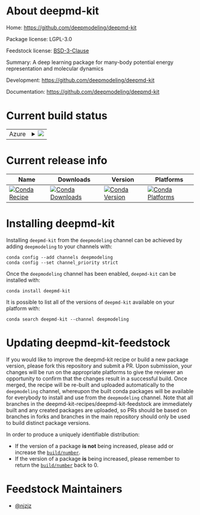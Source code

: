 About deepmd-kit
================

Home: https://github.com/deepmodeling/deepmd-kit

Package license: LGPL-3.0

Feedstock license: [BSD-3-Clause](https://github.com/deepmd-kit-recipes/deepmd-kit-feedstock2-feedstock/blob/master/LICENSE.txt)

Summary: A deep learning package for many-body potential energy representation and molecular dynamics

Development: https://github.com/deepmodeling/deepmd-kit

Documentation: https://github.com/deepmodeling/deepmd-kit

Current build status
====================


<table>
    
  <tr>
    <td>Azure</td>
    <td>
      <details>
        <summary>
          <a href="https://dev.azure.com/deepmd-kit-recipes/feedstock-builds/_build/latest?definitionId=&branchName=master">
            <img src="https://dev.azure.com/deepmd-kit-recipes/feedstock-builds/_apis/build/status/deepmd-kit-feedstock2-feedstock?branchName=master">
          </a>
        </summary>
        <table>
          <thead><tr><th>Variant</th><th>Status</th></tr></thead>
          <tbody><tr>
              <td>linux_64_cuda_compiler_version10.1python3.7.</td>
              <td>
                <a href="https://dev.azure.com/deepmd-kit-recipes/feedstock-builds/_build/latest?definitionId=&branchName=master">
                  <img src="https://dev.azure.com/deepmd-kit-recipes/feedstock-builds/_apis/build/status/deepmd-kit-feedstock2-feedstock?branchName=master&jobName=linux&configuration=linux_64_cuda_compiler_version10.1python3.7._" alt="variant">
                </a>
              </td>
            </tr><tr>
              <td>linux_64_cuda_compiler_version10.1python3.8.</td>
              <td>
                <a href="https://dev.azure.com/deepmd-kit-recipes/feedstock-builds/_build/latest?definitionId=&branchName=master">
                  <img src="https://dev.azure.com/deepmd-kit-recipes/feedstock-builds/_apis/build/status/deepmd-kit-feedstock2-feedstock?branchName=master&jobName=linux&configuration=linux_64_cuda_compiler_version10.1python3.8._" alt="variant">
                </a>
              </td>
            </tr><tr>
              <td>linux_64_cuda_compiler_version10.1python3.9.</td>
              <td>
                <a href="https://dev.azure.com/deepmd-kit-recipes/feedstock-builds/_build/latest?definitionId=&branchName=master">
                  <img src="https://dev.azure.com/deepmd-kit-recipes/feedstock-builds/_apis/build/status/deepmd-kit-feedstock2-feedstock?branchName=master&jobName=linux&configuration=linux_64_cuda_compiler_version10.1python3.9._" alt="variant">
                </a>
              </td>
            </tr><tr>
              <td>linux_64_cuda_compiler_version11.3python3.7.</td>
              <td>
                <a href="https://dev.azure.com/deepmd-kit-recipes/feedstock-builds/_build/latest?definitionId=&branchName=master">
                  <img src="https://dev.azure.com/deepmd-kit-recipes/feedstock-builds/_apis/build/status/deepmd-kit-feedstock2-feedstock?branchName=master&jobName=linux&configuration=linux_64_cuda_compiler_version11.3python3.7._" alt="variant">
                </a>
              </td>
            </tr><tr>
              <td>linux_64_cuda_compiler_version11.3python3.8.</td>
              <td>
                <a href="https://dev.azure.com/deepmd-kit-recipes/feedstock-builds/_build/latest?definitionId=&branchName=master">
                  <img src="https://dev.azure.com/deepmd-kit-recipes/feedstock-builds/_apis/build/status/deepmd-kit-feedstock2-feedstock?branchName=master&jobName=linux&configuration=linux_64_cuda_compiler_version11.3python3.8._" alt="variant">
                </a>
              </td>
            </tr><tr>
              <td>linux_64_cuda_compiler_version11.3python3.9.</td>
              <td>
                <a href="https://dev.azure.com/deepmd-kit-recipes/feedstock-builds/_build/latest?definitionId=&branchName=master">
                  <img src="https://dev.azure.com/deepmd-kit-recipes/feedstock-builds/_apis/build/status/deepmd-kit-feedstock2-feedstock?branchName=master&jobName=linux&configuration=linux_64_cuda_compiler_version11.3python3.9._" alt="variant">
                </a>
              </td>
            </tr><tr>
              <td>linux_64_cuda_compiler_versionNonepython3.7.</td>
              <td>
                <a href="https://dev.azure.com/deepmd-kit-recipes/feedstock-builds/_build/latest?definitionId=&branchName=master">
                  <img src="https://dev.azure.com/deepmd-kit-recipes/feedstock-builds/_apis/build/status/deepmd-kit-feedstock2-feedstock?branchName=master&jobName=linux&configuration=linux_64_cuda_compiler_versionNonepython3.7._" alt="variant">
                </a>
              </td>
            </tr><tr>
              <td>linux_64_cuda_compiler_versionNonepython3.8.</td>
              <td>
                <a href="https://dev.azure.com/deepmd-kit-recipes/feedstock-builds/_build/latest?definitionId=&branchName=master">
                  <img src="https://dev.azure.com/deepmd-kit-recipes/feedstock-builds/_apis/build/status/deepmd-kit-feedstock2-feedstock?branchName=master&jobName=linux&configuration=linux_64_cuda_compiler_versionNonepython3.8._" alt="variant">
                </a>
              </td>
            </tr><tr>
              <td>linux_64_cuda_compiler_versionNonepython3.9.</td>
              <td>
                <a href="https://dev.azure.com/deepmd-kit-recipes/feedstock-builds/_build/latest?definitionId=&branchName=master">
                  <img src="https://dev.azure.com/deepmd-kit-recipes/feedstock-builds/_apis/build/status/deepmd-kit-feedstock2-feedstock?branchName=master&jobName=linux&configuration=linux_64_cuda_compiler_versionNonepython3.9._" alt="variant">
                </a>
              </td>
            </tr><tr>
              <td>linux_ppc64le_cuda_compiler_version10.2python3.7.</td>
              <td>
                <a href="https://dev.azure.com/deepmd-kit-recipes/feedstock-builds/_build/latest?definitionId=&branchName=master">
                  <img src="https://dev.azure.com/deepmd-kit-recipes/feedstock-builds/_apis/build/status/deepmd-kit-feedstock2-feedstock?branchName=master&jobName=linux&configuration=linux_ppc64le_cuda_compiler_version10.2python3.7._" alt="variant">
                </a>
              </td>
            </tr><tr>
              <td>linux_ppc64le_cuda_compiler_version10.2python3.8.</td>
              <td>
                <a href="https://dev.azure.com/deepmd-kit-recipes/feedstock-builds/_build/latest?definitionId=&branchName=master">
                  <img src="https://dev.azure.com/deepmd-kit-recipes/feedstock-builds/_apis/build/status/deepmd-kit-feedstock2-feedstock?branchName=master&jobName=linux&configuration=linux_ppc64le_cuda_compiler_version10.2python3.8._" alt="variant">
                </a>
              </td>
            </tr><tr>
              <td>linux_ppc64le_cuda_compiler_version10.2python3.9.</td>
              <td>
                <a href="https://dev.azure.com/deepmd-kit-recipes/feedstock-builds/_build/latest?definitionId=&branchName=master">
                  <img src="https://dev.azure.com/deepmd-kit-recipes/feedstock-builds/_apis/build/status/deepmd-kit-feedstock2-feedstock?branchName=master&jobName=linux&configuration=linux_ppc64le_cuda_compiler_version10.2python3.9._" alt="variant">
                </a>
              </td>
            </tr>
          </tbody>
        </table>
      </details>
    </td>
  </tr>
</table>

Current release info
====================

| Name | Downloads | Version | Platforms |
| --- | --- | --- | --- |
| [![Conda Recipe](https://img.shields.io/badge/recipe-deepmd--kit-green.svg)](https://anaconda.org/deepmodeling/deepmd-kit) | [![Conda Downloads](https://img.shields.io/conda/dn/deepmodeling/deepmd-kit.svg)](https://anaconda.org/deepmodeling/deepmd-kit) | [![Conda Version](https://img.shields.io/conda/vn/deepmodeling/deepmd-kit.svg)](https://anaconda.org/deepmodeling/deepmd-kit) | [![Conda Platforms](https://img.shields.io/conda/pn/deepmodeling/deepmd-kit.svg)](https://anaconda.org/deepmodeling/deepmd-kit) |

Installing deepmd-kit
=====================

Installing `deepmd-kit` from the `deepmodeling` channel can be achieved by adding `deepmodeling` to your channels with:

```
conda config --add channels deepmodeling
conda config --set channel_priority strict
```

Once the `deepmodeling` channel has been enabled, `deepmd-kit` can be installed with:

```
conda install deepmd-kit
```

It is possible to list all of the versions of `deepmd-kit` available on your platform with:

```
conda search deepmd-kit --channel deepmodeling
```




Updating deepmd-kit-feedstock
=============================

If you would like to improve the deepmd-kit recipe or build a new
package version, please fork this repository and submit a PR. Upon submission,
your changes will be run on the appropriate platforms to give the reviewer an
opportunity to confirm that the changes result in a successful build. Once
merged, the recipe will be re-built and uploaded automatically to the
`deepmodeling` channel, whereupon the built conda packages will be available for
everybody to install and use from the `deepmodeling` channel.
Note that all branches in the deepmd-kit-recipes/deepmd-kit-feedstock are
immediately built and any created packages are uploaded, so PRs should be based
on branches in forks and branches in the main repository should only be used to
build distinct package versions.

In order to produce a uniquely identifiable distribution:
 * If the version of a package **is not** being increased, please add or increase
   the [``build/number``](https://docs.conda.io/projects/conda-build/en/latest/resources/define-metadata.html#build-number-and-string).
 * If the version of a package **is** being increased, please remember to return
   the [``build/number``](https://docs.conda.io/projects/conda-build/en/latest/resources/define-metadata.html#build-number-and-string)
   back to 0.

Feedstock Maintainers
=====================

* [@njzjz](https://github.com/njzjz/)

